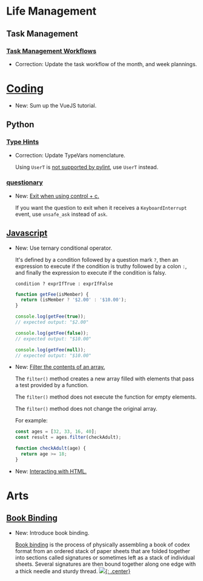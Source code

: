 # Life Management

## Task Management

### [Task Management Workflows](life_management.md)

* Correction: Update the task workflow of the month, and week plannings.

# [Coding](vuejs.md)

* New: Sum up the VueJS tutorial.

## Python

### [Type Hints](type_hints.md)

* Correction: Update TypeVars nomenclature.

    Using `UserT` is [not supported by pylint](https://github.com/PyCQA/pylint/issues/6003), use `UserT` instead.

### [questionary](questionary.md)

* New: [Exit when using control + c.](questionary.md#exit-when-using-control-+-c)

    If you want the question to exit when it receives a `KeyboardInterrupt` event,
    use `unsafe_ask` instead of `ask`.

## [Javascript](javascript.md)

* New: Use ternary conditional operator.

    It's defined by a condition followed by a question mark `?`, then an
    expression to execute if the condition is truthy followed by a colon `:`, and
    finally the expression to execute if the condition is falsy.
    
    `condition ? exprIfTrue : exprIfFalse`
    
    ```javascript
    function getFee(isMember) {
      return (isMember ? '$2.00' : '$10.00');
    }
    
    console.log(getFee(true));
    // expected output: "$2.00"
    
    console.log(getFee(false));
    // expected output: "$10.00"
    
    console.log(getFee(null));
    // expected output: "$10.00"
    ```

* New: [Filter the contents of an array.](javascript.md#filter-the-contents-of-an-array)

    The `filter()` method creates a new array filled with elements that pass a test
    provided by a function.
    
    The `filter()` method does not execute the function for empty elements.
    
    The `filter()` method does not change the original array.
    
    For example:
    
    ```javascript
    const ages = [32, 33, 16, 40];
    const result = ages.filter(checkAdult);
    
    function checkAdult(age) {
      return age >= 18;
    }
    ```

* New: [Interacting with HTML.](javascript.md#interacting-with-html)

# Arts

## [Book Binding](book_binding.md)

* New: Introduce book binding.

    [Book binding](https://en.wikipedia.org/wiki/Bookbinding) is the process of
    physically assembling a book of codex format from an ordered stack of paper
    sheets that are folded together into sections called signatures or sometimes
    left as a stack of individual sheets. Several signatures are then bound together
    along one edge with a thick needle and sturdy thread.
[![](not-by-ai.svg){: .center}](https://notbyai.fyi)
